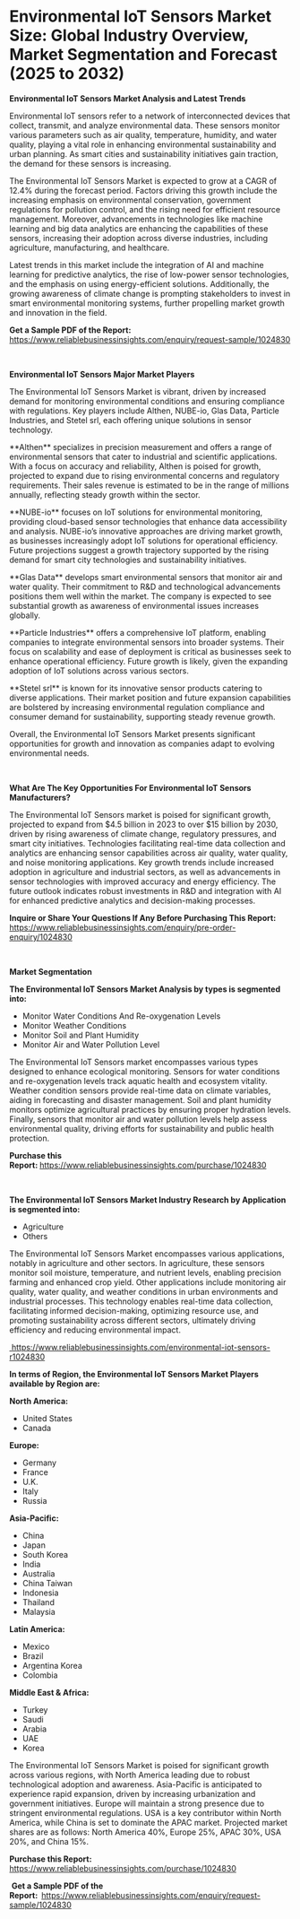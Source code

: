 <p><h1>Environmental IoT Sensors Market Size: Global Industry Overview, Market Segmentation and Forecast (2025 to 2032)</h1></p><p><strong>Environmental IoT Sensors Market Analysis and Latest Trends</strong></p>
<p><p>Environmental IoT sensors refer to a network of interconnected devices that collect, transmit, and analyze environmental data. These sensors monitor various parameters such as air quality, temperature, humidity, and water quality, playing a vital role in enhancing environmental sustainability and urban planning. As smart cities and sustainability initiatives gain traction, the demand for these sensors is increasing.</p><p>The Environmental IoT Sensors Market is expected to grow at a CAGR of 12.4% during the forecast period. Factors driving this growth include the increasing emphasis on environmental conservation, government regulations for pollution control, and the rising need for efficient resource management. Moreover, advancements in technologies like machine learning and big data analytics are enhancing the capabilities of these sensors, increasing their adoption across diverse industries, including agriculture, manufacturing, and healthcare.</p><p>Latest trends in this market include the integration of AI and machine learning for predictive analytics, the rise of low-power sensor technologies, and the emphasis on using energy-efficient solutions. Additionally, the growing awareness of climate change is prompting stakeholders to invest in smart environmental monitoring systems, further propelling market growth and innovation in the field.</p></p>
<p><strong>Get a Sample PDF of the Report:&nbsp;</strong> <a href="https://www.reliablebusinessinsights.com/enquiry/request-sample/1024830?utm_campaign=1121&utm_medium=2&utm_source=Github&utm_content=ia&utm_term=18042025&utm_id=environmental-iot-sensors">https://www.reliablebusinessinsights.com/enquiry/request-sample/1024830</a></p>
<p>&nbsp;</p>
<p><strong>Environmental IoT Sensors Major Market Players</strong></p>
<p><p>The Environmental IoT Sensors Market is vibrant, driven by increased demand for monitoring environmental conditions and ensuring compliance with regulations. Key players include Althen, NUBE-io, Glas Data, Particle Industries, and Stetel srl, each offering unique solutions in sensor technology.</p><p>**Althen** specializes in precision measurement and offers a range of environmental sensors that cater to industrial and scientific applications. With a focus on accuracy and reliability, Althen is poised for growth, projected to expand due to rising environmental concerns and regulatory requirements. Their sales revenue is estimated to be in the range of millions annually, reflecting steady growth within the sector.</p><p>**NUBE-io** focuses on IoT solutions for environmental monitoring, providing cloud-based sensor technologies that enhance data accessibility and analysis. NUBE-io’s innovative approaches are driving market growth, as businesses increasingly adopt IoT solutions for operational efficiency. Future projections suggest a growth trajectory supported by the rising demand for smart city technologies and sustainability initiatives.</p><p>**Glas Data** develops smart environmental sensors that monitor air and water quality. Their commitment to R&D and technological advancements positions them well within the market. The company is expected to see substantial growth as awareness of environmental issues increases globally.</p><p>**Particle Industries** offers a comprehensive IoT platform, enabling companies to integrate environmental sensors into broader systems. Their focus on scalability and ease of deployment is critical as businesses seek to enhance operational efficiency. Future growth is likely, given the expanding adoption of IoT solutions across various sectors.</p><p>**Stetel srl** is known for its innovative sensor products catering to diverse applications. Their market position and future expansion capabilities are bolstered by increasing environmental regulation compliance and consumer demand for sustainability, supporting steady revenue growth.</p><p>Overall, the Environmental IoT Sensors Market presents significant opportunities for growth and innovation as companies adapt to evolving environmental needs.</p></p>
<p>&nbsp;</p>
<p><strong>What Are The Key Opportunities For Environmental IoT Sensors Manufacturers?</strong></p>
<p><p>The Environmental IoT Sensors market is poised for significant growth, projected to expand from $4.5 billion in 2023 to over $15 billion by 2030, driven by rising awareness of climate change, regulatory pressures, and smart city initiatives. Technologies facilitating real-time data collection and analytics are enhancing sensor capabilities across air quality, water quality, and noise monitoring applications. Key growth trends include increased adoption in agriculture and industrial sectors, as well as advancements in sensor technologies with improved accuracy and energy efficiency. The future outlook indicates robust investments in R&D and integration with AI for enhanced predictive analytics and decision-making processes.</p></p>
<p><strong>Inquire or Share Your Questions If Any Before Purchasing This Report:</strong> <a href="https://www.reliablebusinessinsights.com/enquiry/pre-order-enquiry/1024830?utm_campaign=1121&utm_medium=2&utm_source=Github&utm_content=ia&utm_term=18042025&utm_id=environmental-iot-sensors">https://www.reliablebusinessinsights.com/enquiry/pre-order-enquiry/1024830</a></p>
<p>&nbsp;</p>
<p><strong>Market Segmentation</strong></p>
<p><strong>The Environmental IoT Sensors Market Analysis by types is segmented into:</strong></p>
<p><ul><li>Monitor Water Conditions And Re-oxygenation Levels</li><li>Monitor Weather Conditions</li><li>Monitor Soil and Plant Humidity</li><li>Monitor Air and Water Pollution Level</li></ul></p>
<p><p>The Environmental IoT Sensors market encompasses various types designed to enhance ecological monitoring. Sensors for water conditions and re-oxygenation levels track aquatic health and ecosystem vitality. Weather condition sensors provide real-time data on climate variables, aiding in forecasting and disaster management. Soil and plant humidity monitors optimize agricultural practices by ensuring proper hydration levels. Finally, sensors that monitor air and water pollution levels help assess environmental quality, driving efforts for sustainability and public health protection.</p></p>
<p><strong>Purchase this Report:&nbsp;</strong><a href="https://www.reliablebusinessinsights.com/purchase/1024830?utm_campaign=1121&utm_medium=2&utm_source=Github&utm_content=ia&utm_term=18042025&utm_id=environmental-iot-sensors">https://www.reliablebusinessinsights.com/purchase/1024830</a></p>
<p>&nbsp;</p>
<p><strong>The Environmental IoT Sensors Market Industry Research by Application is segmented into:</strong></p>
<p><ul><li>Agriculture</li><li>Others</li></ul></p>
<p><p>The Environmental IoT Sensors Market encompasses various applications, notably in agriculture and other sectors. In agriculture, these sensors monitor soil moisture, temperature, and nutrient levels, enabling precision farming and enhanced crop yield. Other applications include monitoring air quality, water quality, and weather conditions in urban environments and industrial processes. This technology enables real-time data collection, facilitating informed decision-making, optimizing resource use, and promoting sustainability across different sectors, ultimately driving efficiency and reducing environmental impact.</p></p>
<p><a href="https://www.reliablebusinessinsights.com/environmental-iot-sensors-r1024830?utm_campaign=1121&utm_medium=2&utm_source=Github&utm_content=ia&utm_term=18042025&utm_id=environmental-iot-sensors">&nbsp;https://www.reliablebusinessinsights.com/environmental-iot-sensors-r1024830</a></p>
<p><strong>In terms of Region, the Environmental IoT Sensors Market Players available by Region are:</strong></p>
<p>
    <p> <strong> North America: </strong>
        <ul>
            <li>United States</li>
            <li>Canada</li>
        </ul>
        </p> 
    <p> <strong> Europe: </strong>
        <ul>
            <li>Germany</li>
            <li>France</li>
            <li>U.K.</li>
            <li>Italy</li>
            <li>Russia</li>
        </ul>
        </p> 
    <p> <strong> Asia-Pacific: </strong>
        <ul>
            <li>China</li>
            <li>Japan</li>
            <li>South Korea</li>
            <li>India</li>
            <li>Australia</li>
            <li>China Taiwan</li>
            <li>Indonesia</li>
            <li>Thailand</li>
            <li>Malaysia</li>
        </ul>
        </p> 
    <p> <strong> Latin America: </strong>
        <ul>
            <li>Mexico</li>
            <li>Brazil</li>
            <li>Argentina Korea</li>
            <li>Colombia</li>
        </ul>
        </p> 
    <p> <strong> Middle East & Africa: </strong>
        <ul>
            <li>Turkey</li>
            <li>Saudi</li>
            <li>Arabia</li>
            <li>UAE</li>
            <li>Korea</li>
        </ul>
    </p>
    </p>
<p><p>The Environmental IoT Sensors Market is poised for significant growth across various regions, with North America leading due to robust technological adoption and awareness. Asia-Pacific is anticipated to experience rapid expansion, driven by increasing urbanization and government initiatives. Europe will maintain a strong presence due to stringent environmental regulations. USA is a key contributor within North America, while China is set to dominate the APAC market. Projected market shares are as follows: North America 40%, Europe 25%, APAC 30%, USA 20%, and China 15%.</p></p>
<p><strong>Purchase this Report: </strong><a href="https://www.reliablebusinessinsights.com/purchase/1024830?utm_campaign=1121&utm_medium=2&utm_source=Github&utm_content=ia&utm_term=18042025&utm_id=environmental-iot-sensors">https://www.reliablebusinessinsights.com/purchase/1024830</a></p>
<p>&nbsp;<strong>Get a Sample PDF of the Report:&nbsp;&nbsp;</strong><a href="https://www.reliablebusinessinsights.com/enquiry/request-sample/1024830?utm_campaign=1121&utm_medium=2&utm_source=Github&utm_content=ia&utm_term=18042025&utm_id=environmental-iot-sensors">https://www.reliablebusinessinsights.com/enquiry/request-sample/1024830</a></p>
<p><strong></strong></p>
<p><p></p><p></p><p></p></p>